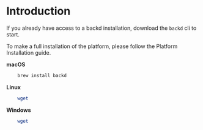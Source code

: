 # Introduction

If you already have access to a backd installation, download the `backd` cli to start.

To make a full installation of the platform, please follow the Platform Installation guide.

**macOS**

```sh 
	brew install backd
```

**Linux**

```sh
	wget 
```

**Windows**

```sh
	wget 
```

